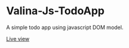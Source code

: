# Valina-Js-TodoApp
A simple todo app using javascript DOM model.

<a href='https://muhammad-waqar-uit.github.io/Valina-Js-TodoApp/'>Live view</a>
